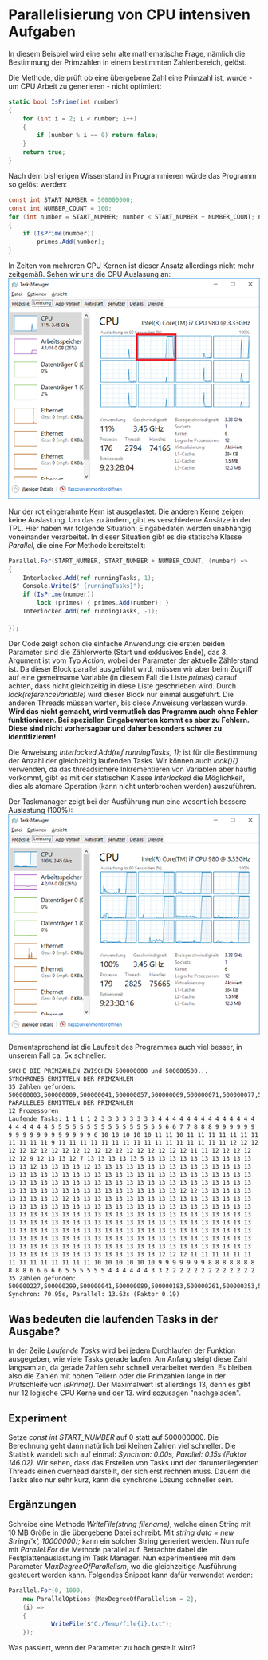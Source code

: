# Parallelisierung von CPU intensiven Aufgaben
In diesem Beispiel wird eine sehr alte mathematische Frage, nämlich die Bestimmung der Primzahlen in
einem bestimmten Zahlenbereich, gelöst.

Die Methode, die prüft ob eine übergebene Zahl eine Primzahl ist, wurde - um CPU Arbeit zu generieren -
nicht optimiert:
```c#
static bool IsPrime(int number)
{
    for (int i = 2; i < number; i++)
    {
        if (number % i == 0) return false;
    }
    return true;
}
```

Nach dem bisherigen Wissenstand in Programmieren würde das Programm so gelöst werden:
```c#
const int START_NUMBER = 500000000;
const int NUMBER_COUNT = 100;
for (int number = START_NUMBER; number < START_NUMBER + NUMBER_COUNT; number++)
{
    if (IsPrime(number))
        primes.Add(number);
}
```

In Zeiten von mehreren CPU Kernen ist dieser Ansatz allerdings nicht mehr zeitgemäß. Sehen wir uns die
CPU Auslasung an:
![Cpu Load Single](cpuLoadSingle.png)

Nur der rot eingerahmte Kern ist ausgelastet. Die anderen Kerne zeigen keine Auslastung. Um das zu ändern,
gibt es verschiedene Ansätze in der TPL. Hier haben wir folgende Situation: Eingabedaten werden unabhängig
voneinander verarbeitet. In dieser Situation gibt es die statische Klasse *Parallel*, die eine *For* 
Methode bereitstellt:
```c#
Parallel.For(START_NUMBER, START_NUMBER + NUMBER_COUNT, (number) =>
{
    Interlocked.Add(ref runningTasks, 1);
    Console.Write($" {runningTasks}");
    if (IsPrime(number))
        lock (primes) { primes.Add(number); }
    Interlocked.Add(ref runningTasks, -1);

});
```

Der Code zeigt schon die einfache Anwendung: die ersten beiden Parameter sind die Zählerwerte (Start und
exklusives Ende), das 3. Argument ist vom Typ *Action<int>*, wobei der Parameter der aktuelle Zählerstand
ist. Da dieser Block parallel ausgeführt wird, müssen wir aber beim Zugriff auf eine gemeinsame Variable
(in diesem Fall die Liste *primes*) darauf achten, dass nicht gleichzeitig in diese Liste geschrieben wird.
Durch *lock(referenceVariable)* wird dieser Block nur einmal ausgeführt. Die anderen Threads müssen warten,
bis diese Anweisung verlassen wurde. **Wird das nicht gemacht, wird vermutlich das Programm auch ohne
Fehler funktionieren. Bei speziellen Eingabewerten kommt es aber zu Fehlern. Diese sind nicht vorhersagbar
und daher besonders schwer zu identifizieren!**

Die Anweisung *Interlocked.Add(ref runningTasks, 1);* ist für die Bestimmung der Anzahl der gleichzeitig
laufenden Tasks. Wir können auch *lock(){}* verwenden, da das threadsichere Inkrementieren von Variablen
aber häufig vorkommt, gibt es mit der statischen Klasse *Interlocked* die Möglichkeit, dies als atomare
Operation (kann nicht unterbrochen werden) auszuführen.

Der Taskmanager zeigt bei der Ausführung nun eine wesentlich bessere Auslastung (100%):
![Cpu Load Parallel](cpuLoadParallel.png)

Dementsprechend ist die Laufzeit des Programmes auch viel besser, in unserem Fall ca. 5x schneller:
```
SUCHE DIE PRIMZAHLEN ZWISCHEN 500000000 und 500000500...
SYNCHRONES ERMITTELN DER PRIMZAHLEN
35 Zahlen gefunden: 500000003,500000009,500000041,500000057,500000069,500000071,500000077,500000089,500000093,500000099,500000101,500000117,500000183,500000201,500000227,500000231,500000233,500000261,500000273,500000299,500000317,500000321,500000323,500000353,500000359,500000377,500000387,500000393,500000437,500000443,500000461,500000467,500000483,500000489,500000491
PARALLELES ERMITTELN DER PRIMZAHLEN
12 Prozessoren
Laufende Tasks: 1 1 1 1 2 3 3 3 3 3 3 3 3 4 4 4 4 4 4 4 4 4 4 4 4 4 4 4 4 4 4 4 4 5 5 5 5 5 5 5 5 5 5 5 5 5 5 5 5 6 6 7 7 8 8 8 9 9 9 9 9 9 9 9 9 9 9 9 9 9 9 9 9 9 6 10 10 10 10 10 11 11 10 11 11 11 11 11 11 11 11 11 11 11 9 11 11 11 11 11 11 11 11 11 11 11 11 11 11 11 11 12 12 12 12 12 12 12 12 12 12 12 12 12 12 12 12 12 12 12 12 11 11 12 12 12 12 12 12 9 12 13 13 12 7 13 13 13 13 13 5 13 13 13 13 13 13 13 13 13 13 13 13 12 13 13 13 13 12 13 13 13 13 13 13 13 13 13 13 13 13 13 13 13 13 13 13 13 13 13 13 13 13 13 13 13 13 11 13 13 13 13 13 13 13 13 13 13 13 13 13 13 13 13 13 13 13 13 13 13 13 13 13 13 13 13 13 13 13 13 13 13 13 13 13 13 13 13 13 13 13 13 13 13 13 13 12 12 13 13 13 13 13 13 13 13 13 13 12 13 13 13 13 13 13 13 13 13 13 13 13 13 13 13 13 13 13 13 13 13 13 13 13 13 13 13 13 13 13 13 13 13 13 13 13 13 13 13 13 13 13 13 13 13 13 13 13 13 13 13 13 13 13 13 13 13 13 13 13 13 13 13 13 13 13 13 13 13 13 13 13 13 13 13 13 13 13 13 13 13 13 13 13 13 13 13 13 13 13 13 13 13 13 13 13 13 13 13 13 13 13 13 13 13 13 13 13 13 13 13 13 13 13 13 13 13 13 13 13 13 13 13 13 13 13 13 13 13 13 13 13 13 13 13 13 13 13 13 13 13 13 13 13 13 13 13 13 13 13 13 13 13 13 13 13 13 13 13 13 13 13 13 13 13 13 13 13 13 12 12 12 11 11 11 11 11 11 11 11 11 11 11 11 11 11 10 10 10 10 10 10 9 9 9 9 9 9 9 8 8 8 8 8 8 8 8 8 8 6 6 6 6 6 5 5 5 5 5 5 4 4 4 4 4 4 3 3 2 2 2 2 2 2 2 2 2 2 2 2 2
35 Zahlen gefunden: 500000227,500000299,500000041,500000089,500000183,500000261,500000353,500000003,500000377,500000461,500000201,500000437,500000009,500000069,500000359,500000273,500000321,500000231,500000057,500000093,500000467,500000387,500000317,500000443,500000483,500000077,500000071,500000117,500000099,500000323,500000393,500000233,500000489,500000101,500000491
Synchron: 70.95s, Parallel: 13.63s (Faktor 0.19)
```

## Was bedeuten die laufenden Tasks in der Ausgabe?
In der Zeile *Laufende Tasks* wird bei jedem Durchlaufen der Funktion ausgegeben, wie viele Tasks gerade
laufen. Am Anfang steigt diese Zahl langsam an, da gerade Zahlen sehr schnell verarbeitet werden. Es bleiben
also die Zahlen mit hohen Teilern oder die Primzahlen lange in der Prüfschleife von *IsPrime()*. Der
Maximalwert ist allerdings 13, denn es gibt nur 12 logische CPU Kerne und der 13. wird sozusagen "nachgeladen".

## Experiment
Setze *const int START_NUMBER* auf 0 statt auf 500000000. Die Berechnung geht dann natürlich bei kleinen
Zahlen viel schneller. Die Statistik wandelt sich auf einmal: 
*Synchron: 0.00s, Parallel: 0.15s (Faktor 146.02)*. Wir sehen, dass das Erstellen von Tasks und der 
darunterliegenden Threads einen overhead darstellt, der sich erst rechnen muss. Dauern die Tasks also nur
sehr kurz, kann die synchrone Lösung schneller sein.

## Ergänzungen
Schreibe eine Methode *WriteFile(string filename)*, welche einen String mit 10 MB Größe in die übergebene
Datei schreibt. Mit *string data = new String('x', 10000000);* kann ein solcher String generiert werden.
Nun rufe mit *Parallel.For* die Methode parallel auf. Betrachte dabei die Festplattenauslastung im Task
Manager. Nun experimentiere mit dem Parameter *MaxDegreeOfParallelism*, wo die gleichzeitige Ausführung
gesteuert werden kann. Folgendes Snippet kann dafür verwendet werden:
```c#
Parallel.For(0, 1000,
	new ParallelOptions {MaxDegreeOfParallelism = 2},
	(i) =>
	{
			WriteFile($"C:/Temp/file{i}.txt");
	});
```
Was passiert, wenn der Parameter zu hoch gestellt wird?